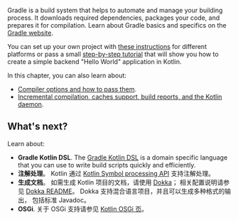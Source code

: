 [//]: # (title: Gradle)

Gradle is a build system that helps to automate and manage your building process. It downloads required dependencies,
packages your code, and prepares it for compilation. Learn about Gradle basics and specifics 
on the [Gradle website](https://docs.gradle.org/current/userguide/getting_started.html).

You can set up your own project with [these instructions](gradle-configure-project.md) for different platforms 
or pass a small [step-by-step tutorial](get-started-with-jvm-gradle-project.md) that will show you how to create a simple backend 
"Hello World" application in Kotlin.

In this chapter, you can also learn about:
* [Compiler options and how to pass them](gradle-compiler-options.md).
* [Incremental compilation, caches support, build reports, and the Kotlin daemon](gradle-compilation-and-caches.md).

## What's next?

Learn about:
* **Gradle Kotlin DSL**. The [Gradle Kotlin DSL](https://docs.gradle.org/current/userguide/kotlin_dsl.html) is a domain specific language 
  that you can use to write build scripts quickly and efficiently.
* **注解处理**。 Kotlin 通过 [Kotlin Symbol processing API](ksp-reference.md) 支持注解处理。
* **生成文档**。 如需生成 Kotlin 项目的文档，请使用 [Dokka](https://github.com/Kotlin/dokka)；
  相关配置说明请参见 [Dokka README](https://github.com/Kotlin/dokka/blob/master/README.md#using-the-maven-plugin)。
  Dokka 支持混合语言项目，并且可以生成多种格式的输出，
  包括标准 Javadoc。
* **OSGi**. 关于 OSGi 支持请参见 [Kotlin OSGi 页](kotlin-osgi.md)。
